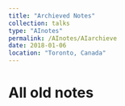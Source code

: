 ```yaml
---
title: "Archieved Notes"
collection: talks
type: "AInotes"
permalink: /AInotes/AIarchieve
date: 2018-01-06
location: "Toronto, Canada"
---
```


# All old notes
